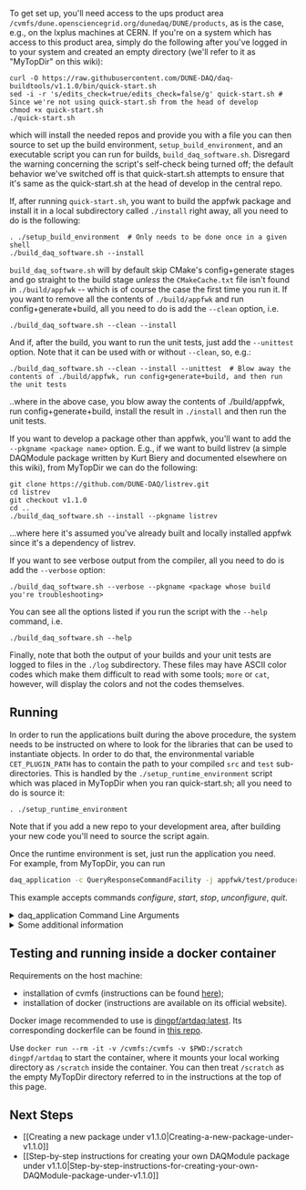 To get set up, you'll need access to the ups product area `/cvmfs/dune.opensciencegrid.org/dunedaq/DUNE/products`, as is the case, e.g., on the lxplus machines at CERN. If you're on a system which has access to this product area, simply do the following after you've logged in to your system and created an empty directory (we'll refer to it as "MyTopDir" on this wiki):
```
curl -O https://raw.githubusercontent.com/DUNE-DAQ/daq-buildtools/v1.1.0/bin/quick-start.sh
sed -i -r 's/edits_check=true/edits_check=false/g' quick-start.sh # Since we're not using quick-start.sh from the head of develop
chmod +x quick-start.sh
./quick-start.sh
```
which will install the needed repos and provide you with a file you can then source to set up the build environment, `setup_build_environment`, and an executable script you can run for builds, `build_daq_software.sh`. Disregard the warning concerning the script's self-check being turned off; the default behavior we've switched off is that quick-start.sh attempts to ensure that it's same as the quick-start.sh at the head of develop in the central repo. 

If, after running `quick-start.sh`, you want to build the appfwk package and install it in a local subdirectory called `./install` right away, all you need to do is the following:
```
. ./setup_build_environment  # Only needs to be done once in a given shell
./build_daq_software.sh --install
```
`build_daq_software.sh` will by default skip CMake's config+generate stages and go straight to the build stage _unless_ the `CMakeCache.txt` file isn't found in `./build/appfwk` -- which is of course the case the first time you run it. If you want to remove all the contents of `./build/appfwk` and run config+generate+build, all you need to do is add the `--clean` option, i.e.
```
./build_daq_software.sh --clean --install
```
And if, after the build, you want to run the unit tests, just add the `--unittest` option. Note that it can be used with or without `--clean`, so, e.g.:
```
./build_daq_software.sh --clean --install --unittest  # Blow away the contents of ./build/appfwk, run config+generate+build, and then run the unit tests
```
..where in the above case, you blow away the contents of ./build/appfwk,  run config+generate+build, install the result in `./install` and then run the unit tests.

If you want to develop a package other than appfwk, you'll want to add the `--pkgname <package name>` option. E.g., if we want to build listrev (a simple DAQModule package written by Kurt Biery and documented elsewhere on this wiki), from MyTopDir we can do the following:
```
git clone https://github.com/DUNE-DAQ/listrev.git
cd listrev
git checkout v1.1.0
cd ..
./build_daq_software.sh --install --pkgname listrev
```
...where here it's assumed you've already built and locally installed appfwk since it's a dependency of listrev. 

If you want to see verbose output from the compiler, all you need to do is add the `--verbose` option:
```
./build_daq_software.sh --verbose --pkgname <package whose build you're troubleshooting>
```

You can see all the options listed if you run the script with the `--help` command, i.e.
```
./build_daq_software.sh --help
```
Finally, note that both the output of your builds and your unit tests are logged to files in the `./log` subdirectory. These files may have ASCII color codes which make them difficult to read with some tools; `more` or `cat`, however, will display the colors and not the codes themselves. 

</details>

## Running
In order to run the applications built during the above procedure, the system needs to be instructed on where to look for the libraries that can be used to instantiate objects. 
In order to do that, the environmental variable `CET_PLUGIN_PATH` has to contain the path to your compiled `src` and `test` sub-directories. This is handled by the `./setup_runtime_environment` script which was placed in MyTopDir when you ran quick-start.sh; all you need to do is source it:
```
. ./setup_runtime_environment
```

Note that if you add a new repo to your development area, after building your new code you'll need to source the script again. 

Once the runtime environment is set, just run the application you need.  
For example, from MyTopDir, you can run 
```bash
daq_application -c QueryResponseCommandFacility -j appfwk/test/producer_consumer_dynamic_test.json
```

This example accepts commands _configure_, _start_, _stop_, _unconfigure_, _quit_.

<details><summary>daq_application Command Line Arguments</summary>

Use `daq_application --help` to see all of the possible options:
```
$ ./build/appfwk/apps/daq_application --help
./build/appfwk/apps/daq_application known arguments (additional arguments will be stored and passed on):
  -c [ --commandFacility ] arg CommandFacility plugin name
  -m [ --configManager ] arg   ConfigurationManager plugin name
  -s [ --service ] arg         Service plugin(s) to load
  -j [ --configJson ] arg      JSON Application configuration file name
  -h [ --help ]                produce help message
```

</details>

<details><summary>Some additional information</summary>



### TRACE Messages

To enable the sending of TRACE messages to a memory buffer, you can set one of several TRACE environmental variables _before_ running `appfwk/apps/simple_test_app`.  One example is to use a command like `export TRACE_NAME=TRACE`.  (For more details, please see the [TRACE package documentation](https://cdcvs.fnal.gov/redmine/projects/trace/wiki/Wiki). For example, the [Circular Memory Buffer](https://cdcvs.fnal.gov/redmine/projects/trace/wiki/Circular_Memory_Buffer) section in the TRACE Quick Start talks about the env vars that you can use to enable tracing.)

To view the TRACE messages in the memory buffer, you can use the following additional steps:

* [if not done already] `export SPACK_ROOT=<your spack root> ; source $SPACK_ROOT/setup-env.sh`
* [if not done already] `spack load trace`
* `trace_cntl show` or `trace_cntl show | trace_delta -ct 1` (The latter displays the timestamps in human-readable format.  Note that the messages are listed in reverse chronological order in both cases.)

</details>

## Testing and running inside a docker container

Requirements on the host machine:
* installation of cvmfs (instructions can be found [here](https://wiki.dunescience.org/wiki/DUNE_Computing/Access_files_in_CVMFS#Installing_CVMFS_on_your_computer.28s.29));
* installation of docker (instructions are available on its official website).

Docker image recommended to use is [dingpf/artdaq:latest](https://hub.docker.com/repository/docker/dingpf/artdaq). Its corresponding dockerfile can be found in [this repo](https://github.com/dingp/artdaq-docker).

Use `docker run --rm -it -v /cvmfs:/cvmfs -v $PWD:/scratch dingpf/artdaq` to start the container, where it mounts your local working directory as `/scratch` inside the container. You can then treat `/scratch` as the empty MyTopDir directory referred to in the instructions at the top of this page. 

## Next Steps

* [[Creating a new package under v1.1.0|Creating-a-new-package-under-v1.1.0]]
* [[Step-by-step instructions for creating your own DAQModule package under v1.1.0|Step-by-step-instructions-for-creating-your-own-DAQModule-package-under-v1.1.0]]
